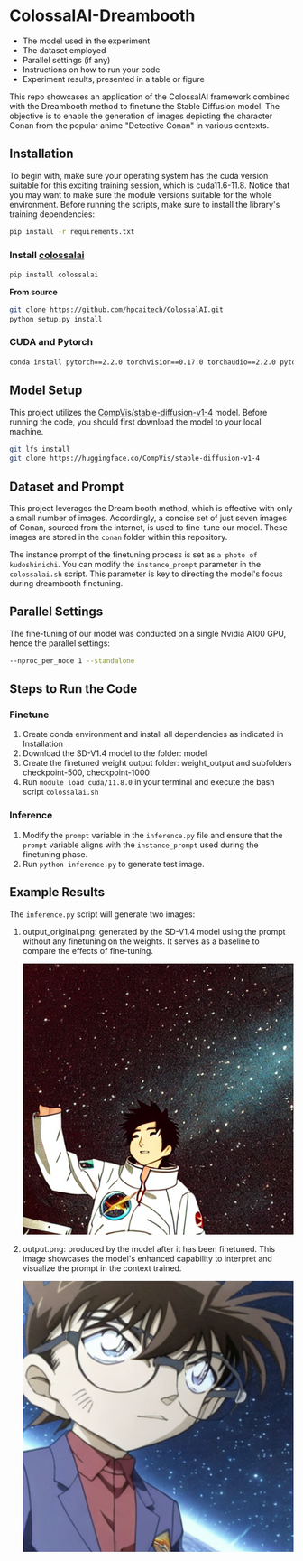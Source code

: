 # ColossalAI-Dreambooth

- The model used in the experiment
- The dataset employed
- Parallel settings (if any)
- Instructions on how to run your code
- Experiment results, presented in a table or figure

This repo showcases an application of the ColossalAI framework combined with the Dreambooth method to finetune the Stable Diffusion model. The objective is to enable the generation of images depicting the character Conan from the popular anime "Detective Conan" in various contexts.

## Installation

To begin with, make sure your operating system has the cuda version suitable for this exciting training session, which is cuda11.6-11.8. Notice that you may want to make sure the module versions suitable for the whole environment. Before running the scripts, make sure to install the library's training dependencies:

```bash
pip install -r requirements.txt
```

### Install [colossalai](https://github.com/hpcaitech/ColossalAI.git)

```bash
pip install colossalai
```

**From source**

```bash
git clone https://github.com/hpcaitech/ColossalAI.git
python setup.py install
```

### CUDA and Pytorch

```bash
conda install pytorch==2.2.0 torchvision==0.17.0 torchaudio==2.2.0 pytorch-cuda=11.8 -c pytorch -c nvidia
```

## Model Setup

This project utilizes the [CompVis/stable-diffusion-v1-4](https://huggingface.co/CompVis/stable-diffusion-v1-4/tree/main) model. Before running the code, you should first download the model to your local machine. 

```bash
git lfs install
git clone https://huggingface.co/CompVis/stable-diffusion-v1-4
```

## Dataset and Prompt

This project leverages the Dream booth method, which is effective with only a small number of images. Accordingly, a concise set of just seven images of Conan, sourced from the internet, is used to fine-tune our model. These images are stored in the `conan` folder within this repository.

The instance prompt of the finetuning process is set as ``a photo of kudoshinichi``. You can modify the `instance_prompt` parameter in the `colossalai.sh` script. This parameter is key to directing the model's focus during dreambooth finetuning.

## Parallel Settings

The fine-tuning of our model was conducted on a single Nvidia A100 GPU, hence the parallel settings:

```bash
--nproc_per_node 1 --standalone
```

## Steps to Run the Code

### Finetune

1. Create conda environment and install all dependencies as indicated in Installation
2. Download the SD-V1.4 model to the folder: model
3. Create the finetuned weight output folder: weight_output and subfolders checkpoint-500, checkpoint-1000
4. Run ``module load cuda/11.8.0`` in your terminal and execute the bash script ``colossalai.sh``

### Inference

1. Modify the ``prompt`` variable in the ``inference.py`` file and ensure that the `prompt` variable aligns with the `instance_prompt` used during the finetuning phase.
2. Run ```python inference.py``` to generate test image. 

## Example Results

The `inference.py` script will generate two images:

1. output_original.png: generated by the SD-V1.4 model using the prompt without any finetuning on the weights. It serves as a baseline to compare the effects of fine-tuning.

   ![output_original](./output_original.png)

2. output.png: produced by the model after it has been finetuned. This image showcases the model's enhanced capability to interpret and visualize the prompt in the context trained.

   ![output](./output.png)
